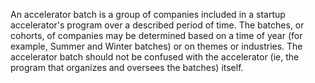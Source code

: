 An accelerator batch is a group of companies included in a startup accelerator's program over a described period of time. The batches, or cohorts, of companies may be determined based on a time of year (for example, Summer and Winter batches) or on themes or industries.  The accelerator batch should not be confused with the accelerator (ie, the program that organizes and oversees the batches) itself.